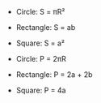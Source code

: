 - Circle: S = πR²
- Rectangle: S = ab
- Square: S = a²

- Circle: P = 2πR
- Rectangle: P = 2a + 2b
- Square: P = 4a